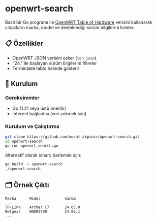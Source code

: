 # openwrt-search

Basit bir Go programı ile [OpenWRT Table of Hardware](https://openwrt.org/toh.json) verisini kullanarak cihazların marka, model ve desteklediği sürüm bilgilerini listeler.

## 📋 Özellikler

- OpenWRT JSON verisini çeker (`toh.json`)
- "24." ile başlayan sürüm bilgilerini filtreler
- Terminalde tablo halinde gösterir

## 🚀 Kurulum

### Gereksinimler

- Go (1.21 veya üstü önerilir)
- İnternet bağlantısı (veri çekmek için)

### Kurulum ve Çalıştırma

```bash
git clone https://github.com/murat-akpinar/openwrt-search.git
cd openwrt-search
go run openwrt_search.go
```

Alternatif olarak binary derlemek için:

```bash
go build -o openwrt-search
./openwrt-search
```

## 🗂 Örnek Çıktı

```
Marka      Model           Sürüm
------     -----           -----
TP-Link    Archer C7       24.05.0
Netgear    WNDR3700        24.02.1
...
```

